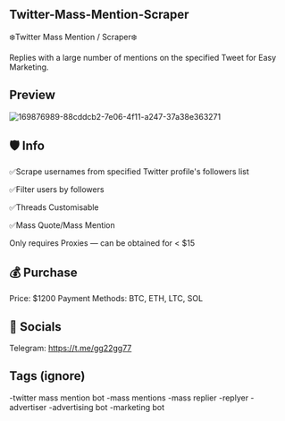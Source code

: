 ## Twitter-Mass-Mention-Scraper
❄️Twitter Mass Mention / Scraper❄️


Replies with a large number of mentions on the specified Tweet for Easy Marketing.

## Preview

![169876989-88cddcb2-7e06-4f11-a247-37a38e363271](https://user-images.githubusercontent.com/115935416/202988648-5f2384d6-a53a-459e-9784-2b34ca2c34e2.png)




## 🛡️ Info

✅Scrape usernames from specified Twitter profile's followers list

✅Filter users by followers

✅Threads Customisable

✅Mass Quote/Mass Mention

Only requires Proxies — can be obtained for < $15



## 💰 Purchase
Price: $1200
Payment Methods: BTC, ETH, LTC, SOL



## 🐧 Socials
Telegram: https://t.me/gg22gg77

## Tags (ignore)
-twitter mass mention bot
-mass mentions
-mass replier
-replyer
-advertiser
-advertising bot
-marketing bot
